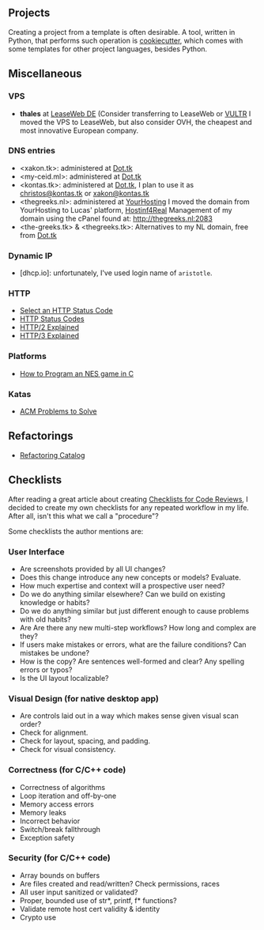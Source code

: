 Projects
--------

Creating a project from a template is often desirable.  A tool, written in
Python, that performs such operation is
[cookiecutter](https://github.com/audreyr/cookiecutter), which comes with some
templates for other project languages, besides Python.


Miscellaneous
------------

### VPS

 - **thales** at [LeaseWeb DE](http://leaseweb.com)
   (Consider transferring to LeaseWeb or [VULTR](https://www.vultr.com/)
   I moved the VPS to LeaseWeb, but also consider OVH, the cheapest
   and most innovative European company.

### DNS entries

 - <xakon.tk>: administered at [Dot.tk](http://dot.tk/)
 - <my-ceid.ml>: administered at [Dot.tk](http://dot.tk/)
 - <kontas.tk>: administered at [Dot.tk](http://dot.tk/),
   I plan to use it as christos@kontas.tk or xakon@kontas.tk
 - <thegreeks.nl>: administered at [YourHosting](http://yourhosting.nl)
   I moved the domain from YourHosting to Lucas' platform,
   [Hostinf4Real](http://hosting4real.net)
   Management of my domain using the cPanel found at:
   <http://thegreeks.nl:2083>
 - <the-greeks.tk> & <thegreeks.tk>:
   Alternatives to my NL domain, free from [Dot.tk](http://dot.tk/)

### Dynamic IP

 - [dhcp.io]: unfortunately, I've used login name of `aristotle`.

### HTTP

 - [Select an HTTP Status Code](http://racksburg.com/choosing-an-http-status-code/)
 - [HTTP Status Codes](https://httpstatuses.com/)
 - [HTTP/2 Explained](https://daniel.haxx.se/http2/)
 - [HTTP/3 Explained](https://daniel.haxx.se/http3-explained/)

### Platforms

 - [How to Program an NES game in C](http://nesdoug.com/)

### Katas

 - [ACM Problems to Solve](http://acm.timus.ru/problem.aspx?space=1#=PROBLEM_NUMBER)


Refactorings
------------

 - [Refactoring Catalog](http://refactoring.com/catalog/)


Checklists
----------

After reading a great article about creating
[Checklists for Code Reviews](http://blog.rbcommons.com/2013/04/24/using-checklists-for-code-review/),
I decided to create my own checklists for any repeated workflow in my life.
After all, isn't this what we call a "procedure"?

Some checklists the author mentions are:

### User Interface

- Are screenshots provided by all UI changes?
- Does this change introduce any new concepts or models? Evaluate.
- How much expertise and context will a prospective user need?
- Do we do anything similar elsewhere?  Can we build on existing knowledge or habits?
- Do we do anything similar but just different enough to cause problems with old habits?
- Are Are there any new multi-step workflows?  How long and complex are they?
- If users make mistakes or errors, what are the failure conditions?  Can mistakes be undone?
- How is the copy?  Are sentences well-formed and clear?  Any spelling errors or typos?
- Is the UI layout localizable?


### Visual Design (for native desktop app)

- Are controls laid out in a way which makes sense given visual scan order?
- Check for alignment.
- Check for layout, spacing, and padding.
- Check for visual consistency.

### Correctness (for C/C++ code)

- Correctness of algorithms
- Loop iteration and off-by-one
- Memory access errors
- Memory leaks
- Incorrect behavior
- Switch/break fallthrough
- Exception safety

### Security (for C/C++ code)

- Array bounds on buffers
- Are files created and read/written?  Check permissions, races
- All user input sanitized or validated?
- Proper, bounded use of str\*, printf, f\* functions?
- Validate remote host cert validity & identity
- Crypto use
